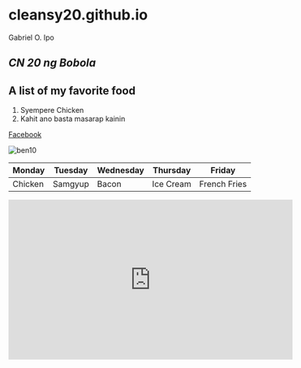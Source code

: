 # cleansy20.github.io
Gabriel O. Ipo

## *CN 20 ng Bobola*
## A list of my favorite food
  1. Syempere Chicken
  2. Kahit ano basta masarap kainin 

[Facebook](https://www.facebook.com)

![ben10](https://user-images.githubusercontent.com/122424174/211950227-d549c896-41ea-4070-8c06-1b8e9cbcbf83.png)

| Monday | Tuesday | Wednesday | Thursday | Friday|
|---------|---------|-----------|--------|--------|
| Chicken | Samgyup | Bacon | Ice Cream | French Fries ||

<iframe width="560" height="315" src="https://www.youtube.com/embed/S3wytd6ZbXc" title="YouTube video player" frameborder="0" allow="accelerometer; autoplay; clipboard-write; encrypted-media; gyroscope; picture-in-picture; web-share" allowfullscreen></iframe>
